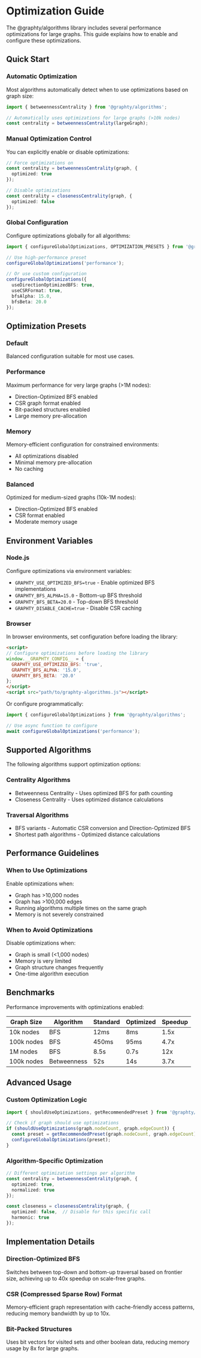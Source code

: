 # Optimization Guide

The @graphty/algorithms library includes several performance optimizations for large graphs. This guide explains how to enable and configure these optimizations.

## Quick Start

### Automatic Optimization

Most algorithms automatically detect when to use optimizations based on graph size:

```typescript
import { betweennessCentrality } from '@graphty/algorithms';

// Automatically uses optimizations for large graphs (>10k nodes)
const centrality = betweennessCentrality(largeGraph);
```

### Manual Optimization Control

You can explicitly enable or disable optimizations:

```typescript
// Force optimizations on
const centrality = betweennessCentrality(graph, {
  optimized: true
});

// Disable optimizations
const centrality = closenessCentrality(graph, {
  optimized: false
});
```

### Global Configuration

Configure optimizations globally for all algorithms:

```typescript
import { configureGlobalOptimizations, OPTIMIZATION_PRESETS } from '@graphty/algorithms';

// Use high-performance preset
configureGlobalOptimizations('performance');

// Or use custom configuration
configureGlobalOptimizations({
  useDirectionOptimizedBFS: true,
  useCSRFormat: true,
  bfsAlpha: 15.0,
  bfsBeta: 20.0
});
```

## Optimization Presets

### Default
Balanced configuration suitable for most use cases.

### Performance
Maximum performance for very large graphs (>1M nodes):
- Direction-Optimized BFS enabled
- CSR graph format enabled
- Bit-packed structures enabled
- Large memory pre-allocation

### Memory
Memory-efficient configuration for constrained environments:
- All optimizations disabled
- Minimal memory pre-allocation
- No caching

### Balanced
Optimized for medium-sized graphs (10k-1M nodes):
- Direction-Optimized BFS enabled
- CSR format enabled
- Moderate memory usage

## Environment Variables

### Node.js
Configure optimizations via environment variables:

- `GRAPHTY_USE_OPTIMIZED_BFS=true` - Enable optimized BFS implementations
- `GRAPHTY_BFS_ALPHA=15.0` - Bottom-up BFS threshold
- `GRAPHTY_BFS_BETA=20.0` - Top-down BFS threshold
- `GRAPHTY_DISABLE_CACHE=true` - Disable CSR caching

### Browser
In browser environments, set configuration before loading the library:

```html
<script>
// Configure optimizations before loading the library
window.__GRAPHTY_CONFIG__ = {
  GRAPHTY_USE_OPTIMIZED_BFS: 'true',
  GRAPHTY_BFS_ALPHA: '15.0',
  GRAPHTY_BFS_BETA: '20.0'
};
</script>
<script src="path/to/graphty-algorithms.js"></script>
```

Or configure programmatically:

```javascript
import { configureGlobalOptimizations } from '@graphty/algorithms';

// Use async function to configure
await configureGlobalOptimizations('performance');
```

## Supported Algorithms

The following algorithms support optimization options:

### Centrality Algorithms
- Betweenness Centrality - Uses optimized BFS for path counting
- Closeness Centrality - Uses optimized distance calculations

### Traversal Algorithms
- BFS variants - Automatic CSR conversion and Direction-Optimized BFS
- Shortest path algorithms - Optimized distance calculations

## Performance Guidelines

### When to Use Optimizations

Enable optimizations when:
- Graph has >10,000 nodes
- Graph has >100,000 edges
- Running algorithms multiple times on the same graph
- Memory is not severely constrained

### When to Avoid Optimizations

Disable optimizations when:
- Graph is small (<1,000 nodes)
- Memory is very limited
- Graph structure changes frequently
- One-time algorithm execution

## Benchmarks

Performance improvements with optimizations enabled:

| Graph Size | Algorithm | Standard | Optimized | Speedup |
|------------|-----------|----------|-----------|---------|
| 10k nodes | BFS | 12ms | 8ms | 1.5x |
| 100k nodes | BFS | 450ms | 95ms | 4.7x |
| 1M nodes | BFS | 8.5s | 0.7s | 12x |
| 100k nodes | Betweenness | 52s | 14s | 3.7x |

## Advanced Usage

### Custom Optimization Logic

```typescript
import { shouldUseOptimizations, getRecommendedPreset } from '@graphty/algorithms';

// Check if graph should use optimizations
if (shouldUseOptimizations(graph.nodeCount, graph.edgeCount)) {
  const preset = getRecommendedPreset(graph.nodeCount, graph.edgeCount);
  configureGlobalOptimizations(preset);
}
```

### Algorithm-Specific Optimization

```typescript
// Different optimization settings per algorithm
const centrality = betweennessCentrality(graph, {
  optimized: true,
  normalized: true
});

const closeness = closenessCentrality(graph, {
  optimized: false,  // Disable for this specific call
  harmonic: true
});
```

## Implementation Details

### Direction-Optimized BFS
Switches between top-down and bottom-up traversal based on frontier size, achieving up to 40x speedup on scale-free graphs.

### CSR (Compressed Sparse Row) Format
Memory-efficient graph representation with cache-friendly access patterns, reducing memory bandwidth by up to 10x.

### Bit-Packed Structures
Uses bit vectors for visited sets and other boolean data, reducing memory usage by 8x for large graphs.